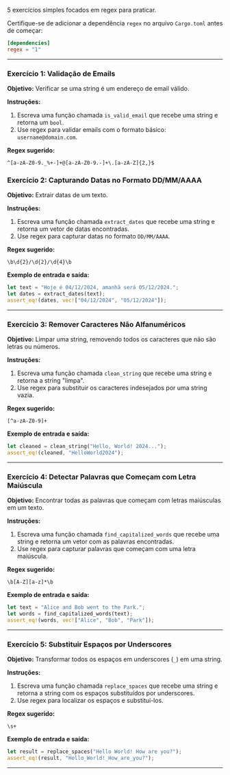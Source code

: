 5 exercícios simples focados em regex para praticar.

Certifique-se de adicionar a dependência `regex` no arquivo `Cargo.toml` antes de começar:

```toml
[dependencies]
regex = "1"
```

---

### **Exercício 1: Validação de Emails**

**Objetivo:** Verificar se uma string é um endereço de email válido.

**Instruções:**

1. Escreva uma função chamada `is_valid_email` que recebe uma string e retorna um `bool`.
2. Use regex para validar emails com o formato básico: `username@domain.com`.

**Regex sugerido:**

```regex
^[a-zA-Z0-9._%+-]+@[a-zA-Z0-9.-]+\.[a-zA-Z]{2,}$
```


### **Exercício 2: Capturando Datas no Formato DD/MM/AAAA**

**Objetivo:** Extrair datas de um texto.

**Instruções:**

1. Escreva uma função chamada `extract_dates` que recebe uma string e retorna um vetor de datas encontradas.
2. Use regex para capturar datas no formato `DD/MM/AAAA`.

**Regex sugerido:**

```regex
\b\d{2}/\d{2}/\d{4}\b
```

**Exemplo de entrada e saída:**

```rust
let text = "Hoje é 04/12/2024, amanhã será 05/12/2024.";
let dates = extract_dates(text);
assert_eq!(dates, vec!["04/12/2024", "05/12/2024"]);
```

---

### **Exercício 3: Remover Caracteres Não Alfanuméricos**

**Objetivo:** Limpar uma string, removendo todos os caracteres que não são letras ou números.

**Instruções:**

1. Escreva uma função chamada `clean_string` que recebe uma string e retorna a string "limpa".
2. Use regex para substituir os caracteres indesejados por uma string vazia.

**Regex sugerido:**

```regex
[^a-zA-Z0-9]+
```

**Exemplo de entrada e saída:**

```rust
let cleaned = clean_string("Hello, World! 2024...");
assert_eq!(cleaned, "HelloWorld2024");
```

---

### **Exercício 4: Detectar Palavras que Começam com Letra Maiúscula**

**Objetivo:** Encontrar todas as palavras que começam com letras maiúsculas em um texto.

**Instruções:**

1. Escreva uma função chamada `find_capitalized_words` que recebe uma string e retorna um vetor com as palavras encontradas.
2. Use regex para capturar palavras que começam com uma letra maiúscula.

**Regex sugerido:**

```regex
\b[A-Z][a-z]*\b
```

**Exemplo de entrada e saída:**

```rust
let text = "Alice and Bob went to the Park.";
let words = find_capitalized_words(text);
assert_eq!(words, vec!["Alice", "Bob", "Park"]);
```

---

### **Exercício 5: Substituir Espaços por Underscores**

**Objetivo:** Transformar todos os espaços em underscores (`_`) em uma string.

**Instruções:**

1. Escreva uma função chamada `replace_spaces` que recebe uma string e retorna a string com os espaços substituídos por underscores.
2. Use regex para localizar os espaços e substituí-los.

**Regex sugerido:**

```regex
\s+
```

**Exemplo de entrada e saída:**

```rust
let result = replace_spaces("Hello World! How are you?");
assert_eq!(result, "Hello_World!_How_are_you?");
```

---
